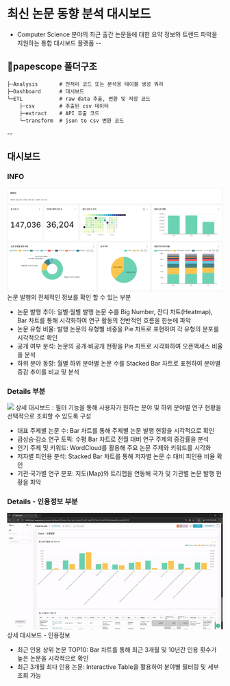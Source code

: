 # 최신 논문 동향 분석 대시보드
- Computer Science 분야의 최근 출간 논문들에 대한 요약 정보와 트렌드 파악을 지원하는 통합 대시보드 플랫폼
--
## 🌵papescope 폴더구조
```
├─Analysis       # 전처리 코드 또는 분석용 테이블 생성 쿼리
├─Dashboard      # 대시보드
└─ETL            # raw data 추출, 변환 및 저장 코드
    ├─csv        # 추출된 csv 데이터
    ├─extract    # API 호출 코드
    └─transform  # json to csv 변환 코드
```
--

## 대시보드
### INFO
![](images/PaperScope_info.png)
논문 발행의 전체적인 정보를 확인 할 수 있는 부분

- 논문 발행 추이: 일별·월별 발행 논문 수를 Big Number, 잔디 차트(Heatmap), Bar 차트를 통해 시각화하여 연구 활동의 전반적인 흐름을 한눈에 파악
- 논문 유형 비율: 발행 논문의 유형별 비중을 Pie 차트로 표현하여 각 유형의 분포를 시각적으로 확인
- 공개 여부 분석: 논문의 공개·비공개 현황을 Pie 차트로 시각화하여 오픈액세스 비율을 분석
- 하위 분야 동향: 월별 하위 분야별 논문 수를 Stacked Bar 차트로 표현하여 분야별 증감 추이를 비교 및 분석


### Details 부분
![](images/PaperScope_detail.gif)
상세 대시보드
: 필터 기능을 통해 사용자가 원하는 분야 및 하위 분야별 연구 현황을 선택적으로 조회할 수 있도록 구성

- 대표 주제별 논문 수: Bar 차트를 통해 주제별 논문 발행 현황을 시각적으로 확인
- 급상승·감소 연구 토픽:  수평 Bar 차트로 전월 대비 연구 주제의 증감률을 분석
- 인기 주제 및 키워드: WordCloud를 활용해 주요 논문 주제와 키워드를 시각화
- 저자별 피인용 분석: Stacked Bar 차트를 통해 저자별 논문 수 대비 피인용 비율 확인
- 기관·국가별 연구 분포: 지도(Map)와 트리맵을 연동해 국가 및 기관별 논문 발행 현황을 파악


### Details - 인용정보 부분
![](images/PaperScope_detail_cited.gif)
상세 대시보드 - 인용정보

- 최근 인용 상위 논문 TOP10: Bar 차트를 통해 최근 3개월 및 10년간 인용 횟수가 높은 논문을 시각적으로 확인
- 최근 3개월 최다 인용 논문: Interactive Table을 활용하여 분야별 필터링 및 세부 조회 가능